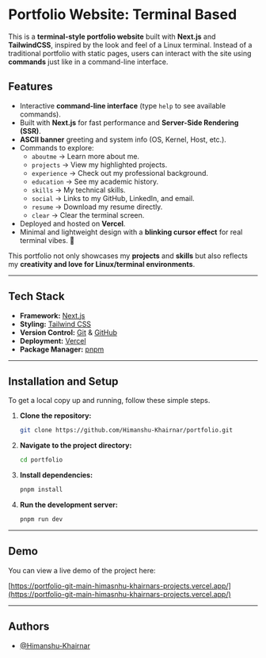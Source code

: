 

# Portfolio Website: Terminal Based

This is a **terminal-style portfolio website** built with **Next.js** and **TailwindCSS**, inspired by the look and feel of a Linux terminal. Instead of a traditional portfolio with static pages, users can interact with the site using **commands** just like in a command-line interface.

## Features

  - Interactive **command-line interface** (type `help` to see available commands).
  - Built with **Next.js** for fast performance and **Server-Side Rendering (SSR)**.
  - **ASCII banner** greeting and system info (OS, Kernel, Host, etc.).
  - Commands to explore:
      - `aboutme` → Learn more about me.
      - `projects` → View my highlighted projects.
      - `experience` → Check out my professional background.
      - `education` → See my academic history.
      - `skills` → My technical skills.
      - `social` → Links to my GitHub, LinkedIn, and email.
      - `resume` → Download my resume directly.
      - `clear` → Clear the terminal screen.
  - Deployed and hosted on **Vercel**.
  - Minimal and lightweight design with a **blinking cursor effect** for real terminal vibes. 🚀

This portfolio not only showcases my **projects** and **skills** but also reflects my **creativity and love for Linux/terminal environments**.

-----

## Tech Stack

  - **Framework:** [Next.js](https://nextjs.org/)
  - **Styling:** [Tailwind CSS](https://tailwindcss.com/)
  - **Version Control:** [Git](https://git-scm.com/) & [GitHub](https://github.com/)
  - **Deployment:** [Vercel](https://vercel.com/)
  - **Package Manager:** [pnpm](https://pnpm.io/)

-----

## Installation and Setup

To get a local copy up and running, follow these simple steps.

1.  **Clone the repository:**
    ```bash
    git clone https://github.com/Himanshu-Khairnar/portfolio.git
    ```
2.  **Navigate to the project directory:**
    ```bash
    cd portfolio
    ```
3.  **Install dependencies:**
    ```bash
    pnpm install
    ```
4.  **Run the development server:**
    ```bash
    pnpm run dev
    ```

-----

## Demo

You can view a live demo of the project here:

[https://portfolio-git-main-himasnhu-khairnars-projects.vercel.app/](https://portfolio-git-main-himasnhu-khairnars-projects.vercel.app/)

-----

## Authors

  - [@Himanshu-Khairnar](https://www.github.com/Himanshu-Khairnar)